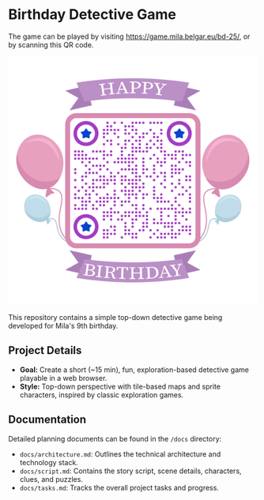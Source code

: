 # Birthday Detective Game

The game can be played by visiting https://game.mila.belgar.eu/bd-25/, or by scanning this QR code.

![QR Code](./qr-code.svg)

This repository contains a simple top-down detective game being developed for Mila's 9th birthday.

## Project Details

- **Goal:** Create a short (~15 min), fun, exploration-based detective game playable in a web browser.
- **Style:** Top-down perspective with tile-based maps and sprite characters, inspired by classic exploration games.

## Documentation

Detailed planning documents can be found in the `/docs` directory:

- `docs/architecture.md`: Outlines the technical architecture and technology stack.
- `docs/script.md`: Contains the story script, scene details, characters, clues, and puzzles.
- `docs/tasks.md`: Tracks the overall project tasks and progress.
